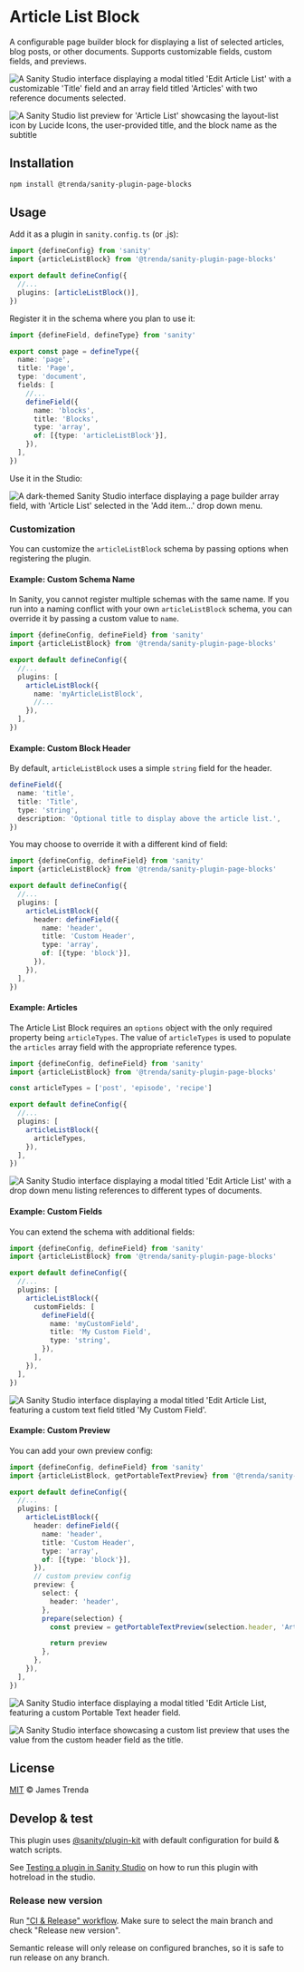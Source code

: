 # Article List Block

A configurable page builder block for displaying a list of selected articles, blog posts, or other documents. Supports customizable fields, custom fields, and previews.

![A Sanity Studio interface displaying a modal titled 'Edit Article List' with a customizable 'Title' field and an array field titled 'Articles' with two reference documents selected.](assets/sanity-plugin-page-blocks-article-list-block-modal.png)

![A Sanity Studio list preview for 'Article List' showcasing the layout-list icon by Lucide Icons, the user-provided title, and the block name as the subtitle](assets/sanity-plugin-page-blocks-article-list-block-preview.png)

## Installation

```sh
npm install @trenda/sanity-plugin-page-blocks
```

## Usage

Add it as a plugin in `sanity.config.ts` (or .js):

```ts
import {defineConfig} from 'sanity'
import {articleListBlock} from '@trenda/sanity-plugin-page-blocks'

export default defineConfig({
  //...
  plugins: [articleListBlock()],
})
```

Register it in the schema where you plan to use it:

```ts
import {defineField, defineType} from 'sanity'

export const page = defineType({
  name: 'page',
  title: 'Page',
  type: 'document',
  fields: [
    //...
    defineField({
      name: 'blocks',
      title: 'Blocks',
      type: 'array',
      of: [{type: 'articleListBlock'}],
    }),
  ],
})
```

Use it in the Studio:

![A dark-themed Sanity Studio interface displaying a page builder array field, with 'Article List' selected in the 'Add item...' drop down menu.](assets/sanity-plugin-page-blocks-article-list-block.png)

### Customization

You can customize the `articleListBlock` schema by passing options when registering the plugin.

#### Example: Custom Schema Name

In Sanity, you cannot register multiple schemas with the same name. If you run into a naming conflict with your own `articleListBlock` schema, you can override it by passing a custom value to `name`.

```ts
import {defineConfig, defineField} from 'sanity'
import {articleListBlock} from '@trenda/sanity-plugin-page-blocks'

export default defineConfig({
  //...
  plugins: [
    articleListBlock({
      name: 'myArticleListBlock',
      //...
    }),
  ],
})
```

#### Example: Custom Block Header

By default, `articleListBlock` uses a simple `string` field for the header.

```ts
defineField({
  name: 'title',
  title: 'Title',
  type: 'string',
  description: 'Optional title to display above the article list.',
})
```

You may choose to override it with a different kind of field:

```ts
import {defineConfig, defineField} from 'sanity'
import {articleListBlock} from '@trenda/sanity-plugin-page-blocks'

export default defineConfig({
  //...
  plugins: [
    articleListBlock({
      header: defineField({
        name: 'header',
        title: 'Custom Header',
        type: 'array',
        of: [{type: 'block'}],
      }),
    }),
  ],
})
```

#### Example: Articles

The Article List Block requires an `options` object with the only required property being `articleTypes`. The value of `articleTypes` is used to populate the `articles` array field with the appropriate reference types.

```ts
import {defineConfig, defineField} from 'sanity'
import {articleListBlock} from '@trenda/sanity-plugin-page-blocks'

const articleTypes = ['post', 'episode', 'recipe']

export default defineConfig({
  //...
  plugins: [
    articleListBlock({
      articleTypes,
    }),
  ],
})
```

![A Sanity Studio interface displaying a modal titled 'Edit Article List' with a drop down menu listing references to different types of documents.](assets/sanity-plugin-page-blocks-article-list-block-articles.png)

#### Example: Custom Fields

You can extend the schema with additional fields:

```ts
import {defineConfig, defineField} from 'sanity'
import {articleListBlock} from '@trenda/sanity-plugin-page-blocks'

export default defineConfig({
  //...
  plugins: [
    articleListBlock({
      customFields: [
        defineField({
          name: 'myCustomField',
          title: 'My Custom Field',
          type: 'string',
        }),
      ],
    }),
  ],
})
```

![A Sanity Studio interface displaying a modal titled 'Edit Article List, featuring a custom text field titled 'My Custom Field'.](assets/sanity-plugin-page-blocks-article-list-block-custom-field.png)

#### Example: Custom Preview

You can add your own preview config:

```ts
import {defineConfig, defineField} from 'sanity'
import {articleListBlock, getPortableTextPreview} from '@trenda/sanity-plugin-page-blocks'

export default defineConfig({
  //...
  plugins: [
    articleListBlock({
      header: defineField({
        name: 'header',
        title: 'Custom Header',
        type: 'array',
        of: [{type: 'block'}],
      }),
      // custom preview config
      preview: {
        select: {
          header: 'header',
        },
        prepare(selection) {
          const preview = getPortableTextPreview(selection.header, 'Article List')

          return preview
        },
      },
    }),
  ],
})
```

![A Sanity Studio interface displaying a modal titled 'Edit Article List, featuring a custom Portable Text header field.](assets/sanity-plugin-page-blocks-article-list-block-custom-header.png)

![A Sanity Studio interface showcasing a custom list preview that uses the value from the custom header field as the title.](assets/sanity-plugin-page-blocks-article-list-block-custom-header-preview.png)

## License

[MIT](LICENSE) © James Trenda

## Develop & test

This plugin uses [@sanity/plugin-kit](https://github.com/sanity-io/plugin-kit)
with default configuration for build & watch scripts.

See [Testing a plugin in Sanity Studio](https://github.com/sanity-io/plugin-kit#testing-a-plugin-in-sanity-studio)
on how to run this plugin with hotreload in the studio.

### Release new version

Run ["CI & Release" workflow](TODO/actions/workflows/main.yml).
Make sure to select the main branch and check "Release new version".

Semantic release will only release on configured branches, so it is safe to run release on any branch.
